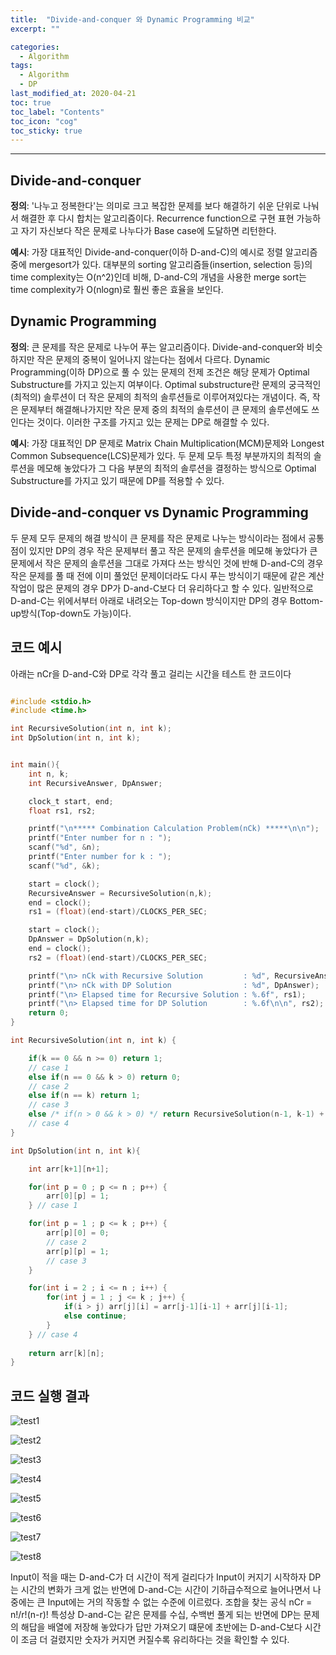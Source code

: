 ```yaml
---
title:  "Divide-and-conquer 와 Dynamic Programming 비교"
excerpt: ""

categories:
  - Algorithm
tags:
  - Algorithm
  - DP
last_modified_at: 2020-04-21 
toc: true
toc_label: "Contents"
toc_icon: "cog"
toc_sticky: true
---
```



---
## Divide-and-conquer

**정의**: '나누고 정복한다'는 의미로 크고 복잡한 문제를 보다 해결하기 쉬운 단위로 나눠서 해결한 후 다시 합치는 알고리즘이다. Recurrence function으로 구현 표현 가능하고 자기 자신보다 작은 문제로 나누다가 Base case에 도달하면 리턴한다. 

**예시**: 가장 대표적인 Divide-and-conquer(이하 D-and-C)의 예시로 정렬 알고리즘 중에 mergesort가 있다. 대부분의 sorting 알고리즘들(insertion, selection 등)의 time complexity는 O(n^2)인데 비해, D-and-C의 개념을 사용한 merge sort는 time complexity가 O(nlogn)로 훨씬 좋은 효율을 보인다.

## Dynamic Programming

**정의**: 큰 문제를 작은 문제로 나누어 푸는 알고리즘이다. Divide-and-conquer와 비슷하지만 작은 문제의 중복이 일어나지 않는다는 점에서 다르다. Dynamic Programming(이하 DP)으로 풀 수 있는 문제의 전제 조건은 해당 문제가 Optimal Substructure를 가지고 있는지 여부이다. Optimal substructure란 문제의 궁극적인(최적의) 솔루션이 더 작은 문제의 최적의 솔루션들로 이루어져있다는 개념이다. 즉, 작은 문제부터 해결해나가지만 작은 문제 중의 최적의 솔루션이 큰 문제의 솔루션에도 쓰인다는 것이다. 이러한 구조를 가지고 있는 문제는 DP로 해결할 수 있다. 

**예시**: 가장 대표적인 DP 문제로 Matrix Chain Multiplication(MCM)문제와 Longest Common Subsequence(LCS)문제가 있다. 두 문제 모두 특정 부분까지의 최적의 솔루션을 메모해 놓았다가 그 다음 부분의 최적의 솔루션을 결정하는 방식으로 Optimal Substructure를 가지고 있기 때문에 DP를 적용할 수 있다. 

## Divide-and-conquer vs Dynamic Programming

두 문제 모두 문제의 해결 방식이 큰 문제를 작은 문제로 나누는 방식이라는 점에서 공통점이 있지만 DP의 경우 작은 문제부터 풀고 작은 문제의 솔루션을 메모해 놓았다가 큰 문제에서 작은 문제의 솔루션을 그대로 가져다 쓰는 방식인 것에 반해 D-and-C의 경우 작은 문제를 풀 때 전에 이미 풀었던 문제이더라도 다시 푸는 방식이기 때문에 같은 계산 작업이 많은 문제의 경우 DP가 D-and-C보다 더 유리하다고 할 수 있다. 일반적으로 D-and-C는 위에서부터 아래로 내려오는 Top-down 방식이지만 DP의 경우 Bottom-up방식(Top-down도 가능)이다. 


## 코드 예시

아래는 nCr을 D-and-C와 DP로 각각 풀고 걸리는 시간을 테스트 한 코드이다
```c

#include <stdio.h>
#include <time.h>

int RecursiveSolution(int n, int k);
int DpSolution(int n, int k);


int main(){
    int n, k;
    int RecursiveAnswer, DpAnswer;

    clock_t start, end;
    float rs1, rs2;

    printf("\n***** Combination Calculation Problem(nCk) *****\n\n");
    printf("Enter number for n : ");
    scanf("%d", &n);
    printf("Enter number for k : ");
    scanf("%d", &k);

    start = clock();
    RecursiveAnswer = RecursiveSolution(n,k);
    end = clock();
    rs1 = (float)(end-start)/CLOCKS_PER_SEC;

    start = clock();
    DpAnswer = DpSolution(n,k);
    end = clock();
    rs2 = (float)(end-start)/CLOCKS_PER_SEC;

    printf("\n> nCk with Recursive Solution         : %d", RecursiveAnswer);
    printf("\n> nCk with DP Solution                : %d", DpAnswer);
    printf("\n> Elapsed time for Recursive Solution : %.6f", rs1);
    printf("\n> Elapsed time for DP Solution        : %.6f\n\n", rs2);
    return 0;
}

int RecursiveSolution(int n, int k) {

    if(k == 0 && n >= 0) return 1; 
    // case 1
    else if(n == 0 && k > 0) return 0;
    // case 2
    else if(n == k) return 1;
    // case 3
    else /* if(n > 0 && k > 0) */ return RecursiveSolution(n-1, k-1) + RecursiveSolution(n-1, k);
    // case 4
}

int DpSolution(int n, int k){

    int arr[k+1][n+1];

    for(int p = 0 ; p <= n ; p++) {
        arr[0][p] = 1;
    } // case 1

    for(int p = 1 ; p <= k ; p++) {
        arr[p][0] = 0;
        // case 2
        arr[p][p] = 1;
        // case 3
    }

    for(int i = 2 ; i <= n ; i++) {
        for(int j = 1 ; j <= k ; j++) {
            if(i > j) arr[j][i] = arr[j-1][i-1] + arr[j][i-1];
            else continue;
        }
    } // case 4
    
    return arr[k][n];
}


```

## 코드 실행 결과

![test1](/assets/images/D_and_C/test1.jpg)

![test2](/assets/images/D_and_C/test2.jpg)

![test3](/assets/images/D_and_C/test3.jpg)

![test4](/assets/images/D_and_C/test4.jpg)

![test5](/assets/images/D_and_C/test5.jpg)

![test6](/assets/images/D_and_C/test6.jpg)

![test7](/assets/images/D_and_C/test7.jpg)

![test8](/assets/images/D_and_C/test8.jpg)

Input이 적을 때는 D-and-C가 더 시간이 적게 걸리다가 Input이 커지기 시작하자 DP는 시간의 변화가 크게 없는 반면에 D-and-C는 시간이 기하급수적으로 늘어나면서 나중에는 큰 Input에는 거의 작동할 수 없는 수준에 이르렀다. 조합을 찾는 공식 nCr = n!/r!(n-r)! 특성상 D-and-C는 같은 문제를 수십, 수백번 풀게 되는 반면에 DP는 문제의 해답을 배열에 저장해 놓았다가 답만 가져오기 떄문에 초반에는 D-and-C보다 시간이 조금 더 걸렸지만 숫자가 커지면 커질수록 유리하다는 것을 확인할 수 있다. 






